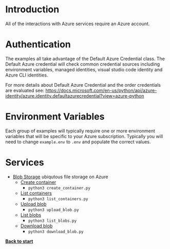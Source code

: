 # Introduction

All of the interactions with Azure services require an Azure account.

# Authentication

The examples all take advantage of the Default Azure Credential class. The Default Azure credential will check common credential sources including environment variables, managed identities, visual studio code identity and Azure CLI identities.

For more details about Default Azure Credential and the order credentials are evaluated see: https://docs.microsoft.com/en-us/python/api/azure-identity/azure.identity.defaultazurecredential?view=azure-python

# Environment Variables

Each group of examples will typically require one or more environment variables that will be specific to your Azure subscription. Typically you will need to change `example.env` to `.env` and populate the correct values.

# Services

 - [Blob Storage](/azure/blob_storage/README.md) ubiqutous file storage on Azure
   - [Create container](/azure/blob_storage/create_container.py) 
     - `python3 create_container.py`
   - [List containers](/azure/blob_storage/list_containers.py) 
     - `python3 list_containers.py`
   - [Upload blob](/azure/blob_storage/upload_blob.py) 
     - `python3 upload_blob.py`
   - [List blobs](/azure/blob_storage/list_blobs.py) 
     - `python3 list_blobs.py`
   - [Download blob](/azure/blob_storage/download_blob.py) 
     - `python3 download_blob.py`

**[Back to start](/README.md)**